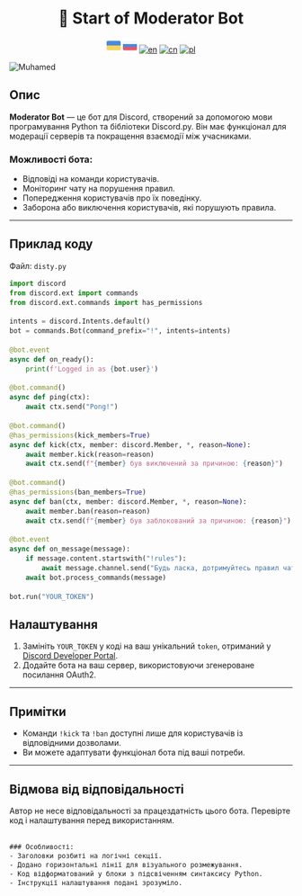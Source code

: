 <div align="center">  
  <h1>🚀 Start of Moderator Bot</h1>   </div>  
  
<div align="center">
  <a href="https://github.com/AndreMuhamed/Muhamed_OneDrive/blob/main/README.md" target="_blank"><img src="https://github.com/AndreMuhamed/Muhamed_OneDrive/blob/main/Language/298489_ukraine_ukraine.png?raw=true" alt="ua" width="25" height="25"></a>
  <a href="https://github.com/AndreMuhamed/Muhamed_OneDrive/blob/main/README_Russia.md" target="_blank"><img src="https://github.com/AndreMuhamed/Muhamed_OneDrive/blob/main/Language/298434_russia_russia.png?raw=true" alt="ru" width="25" height="25"></a>
  <a href="https://github.com/AndreMuhamed/Muhamed_OneDrive/blob/main/README_English.md" target="_blank"><img src="https://github.com/AndreMuhamed/Muhamed_Pro-Suite/blob/main/Language/298478_kingdom_united_kingdom_united.png?raw=true" alt="en" width="25" height="25"></a>
  <a href="https://github.com/AndreMuhamed/Muhamed_OneDrive/blob/main/README_Canadian.md" target="_blank"><img src="https://github.com/AndreMuhamed/Muhamed_Pro-Suite/blob/main/Language/298562_canada_canada.png?raw=true" alt="cn" width="25" height="25"></a>
  <a href="https://github.com/AndreMuhamed/Muhamed_OneDrive/blob/main/README_Polish.md" target="_blank"><img src="https://github.com/AndreMuhamed/Muhamed_Pro-Suite/blob/main/Language/298479_poland_poland.png?raw=true" alt="pl" width="25" height="25"></a>
</div>

![Muhamed](https://github.com/AndreMuhamed/Muhamed_Pro-Suite/blob/main/Plug-photo/%D0%A8%D0%B0%D0%B1%D0%BA%D0%B0%D0%9C%D1%83%D1%85%D0%B0%D0%BC%D0%B5%D0%B4%D0%B0copyUA.jpg?raw=true)

## Опис

**Moderator Bot** — це бот для Discord, створений за допомогою мови програмування Python та бібліотеки Discord.py. Він має функціонал для модерації серверів та покращення взаємодії між учасниками.

### Можливості бота:
- Відповіді на команди користувачів.
- Моніторинг чату на порушення правил.
- Попередження користувачів про їх поведінку.
- Заборона або виключення користувачів, які порушують правила.

---

## Приклад коду

Файл: `disty.py`

```python
import discord
from discord.ext import commands
from discord.ext.commands import has_permissions

intents = discord.Intents.default()
bot = commands.Bot(command_prefix="!", intents=intents)

@bot.event
async def on_ready():
    print(f'Logged in as {bot.user}')

@bot.command()
async def ping(ctx):
    await ctx.send("Pong!")

@bot.command()
@has_permissions(kick_members=True)
async def kick(ctx, member: discord.Member, *, reason=None):
    await member.kick(reason=reason)
    await ctx.send(f"{member} був виключений за причиною: {reason}")

@bot.command()
@has_permissions(ban_members=True)
async def ban(ctx, member: discord.Member, *, reason=None):
    await member.ban(reason=reason)
    await ctx.send(f"{member} був заблокований за причиною: {reason}")

@bot.event
async def on_message(message):
    if message.content.startswith("!rules"):
        await message.channel.send("Будь ласка, дотримуйтесь правил чату!")
    await bot.process_commands(message)

bot.run("YOUR_TOKEN")
```


## Налаштування

1. Замініть `YOUR_TOKEN` у коді на ваш унікальний `token`, отриманий у [Discord Developer Portal](https://discord.com/developers/applications).
2. Додайте бота на ваш сервер, використовуючи згенероване посилання OAuth2.

---

## Примітки

- Команди `!kick` та `!ban` доступні лише для користувачів із відповідними дозволами.
- Ви можете адаптувати функціонал бота під ваші потреби.

---

## Відмова від відповідальності

Автор не несе відповідальності за працездатність цього бота. Перевірте код і налаштування перед використанням.
```

### Особливості:
- Заголовки розбиті на логічні секції.
- Додано горизонтальні лінії для візуального розмежування.
- Код відформатований у блоки з підсвіченням синтаксису Python.
- Інструкції налаштування подані зрозуміло.
